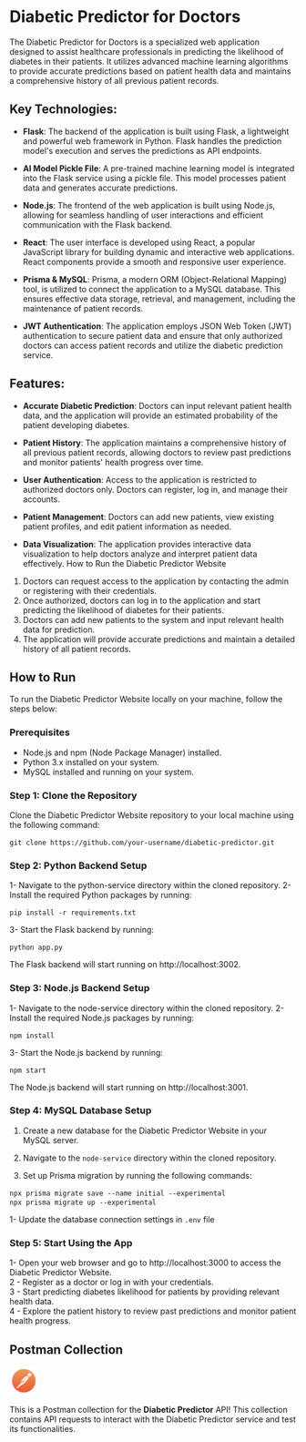 # Diabetic Predictor for Doctors


The Diabetic Predictor for Doctors is a specialized web application designed to assist healthcare professionals in predicting the likelihood of diabetes in their patients. It utilizes advanced machine learning algorithms to provide accurate predictions based on patient health data and maintains a comprehensive history of all previous patient records.

## Key Technologies:
- **Flask**: The backend of the application is built using Flask, a lightweight and powerful web framework in Python. Flask handles the prediction model's execution and serves the predictions as API endpoints.

- **AI Model Pickle File**: A pre-trained machine learning model is integrated into the Flask service using a pickle file. This model processes patient data and generates accurate predictions.

- **Node.js**: The frontend of the web application is built using Node.js, allowing for seamless handling of user interactions and efficient communication with the Flask backend.

- **React**: The user interface is developed using React, a popular JavaScript library for building dynamic and interactive web applications. React components provide a smooth and responsive user experience.

- **Prisma & MySQL**: Prisma, a modern ORM (Object-Relational Mapping) tool, is utilized to connect the application to a MySQL database. This ensures effective data storage, retrieval, and management, including the maintenance of patient records.

- **JWT Authentication**: The application employs JSON Web Token (JWT) authentication to secure patient data and ensure that only authorized doctors can access patient records and utilize the diabetic prediction service.

## Features:
- **Accurate Diabetic Prediction**: Doctors can input relevant patient health data, and the application will provide an estimated probability of the patient developing diabetes.

- **Patient History**: The application maintains a comprehensive history of all previous patient records, allowing doctors to review past predictions and monitor patients' health progress over time.

- **User Authentication**: Access to the application is restricted to authorized doctors only. Doctors can register, log in, and manage their accounts.

- **Patient Management**: Doctors can add new patients, view existing patient profiles, and edit patient information as needed.

- **Data Visualization**: The application provides interactive data visualization to help doctors analyze and interpret patient data effectively.
How to Run the Diabetic Predictor Website

1. Doctors can request access to the application by contacting the admin or registering with their credentials.
2. Once authorized, doctors can log in to the application and start predicting the likelihood of diabetes for their patients.
3. Doctors can add new patients to the system and input relevant health data for prediction.
4. The application will provide accurate predictions and maintain a detailed history of all patient records.

## How to Run

To run the Diabetic Predictor Website locally on your machine, follow the steps below:

### Prerequisites

- Node.js and npm (Node Package Manager) installed.
- Python 3.x installed on your system.
- MySQL installed and running on your system.

### Step 1: Clone the Repository

Clone the Diabetic Predictor Website repository to your local machine using the following command:

```
git clone https://github.com/your-username/diabetic-predictor.git
```

### Step 2: Python Backend Setup
1- Navigate to the python-service directory within the cloned repository.
2- Install the required Python packages by running:
```
pip install -r requirements.txt
```
3- Start the Flask backend by running:
```
python app.py
 ```
The Flask backend will start running on http://localhost:3002.

### Step 3: Node.js Backend Setup
1- Navigate to the node-service directory within the cloned repository.
2- Install the required Node.js packages by running:
```
npm install
```
3- Start the Node.js backend by running:
```
npm start
 ```
The Node.js backend will start running on http://localhost:3001.

### Step 4: MySQL Database Setup

1. Create a new database for the Diabetic Predictor Website in your MySQL server.

2. Navigate to the `node-service` directory within the cloned repository.

3. Set up Prisma migration by running the following commands:

```
npx prisma migrate save --name initial --experimental
npx prisma migrate up --experimental

``` 
1- Update the database connection settings in `.env` file  

### Step 5: Start Using the App

1- Open your web browser and go to http://localhost:3000 to access the Diabetic Predictor Website.<br/>
2 - Register as a doctor or log in with your credentials. <br/>
3 - Start predicting diabetes likelihood for patients by providing relevant health data. <br/>
4 - Explore the patient history to review past predictions and monitor patient health progress.<br/>

## Postman Collection

<a href="https://www.postman.com/">
  <img src="./front-end/public/assets/postman.jpg" alt="Postman Logo" width="50" height="50">
</a>

This is a Postman collection for the **Diabetic Predictor** API! This collection contains API requests to interact with the Diabetic Predictor service and test its functionalities.

